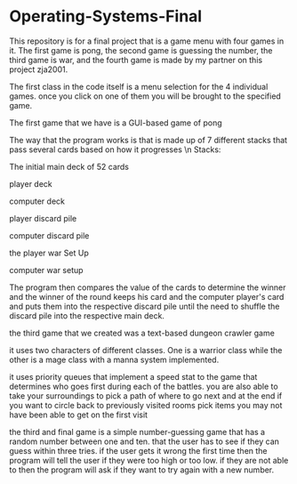 # Operating-Systems-Final
This repository is for a final project that is a game menu with four games in it. The first game is pong, the second game is guessing the number, the third game is war, and the fourth game is made by my partner on this project zja2001.


The first class in the code itself is a menu selection for the 4 individual games. once you click on one of them you will be brought to the specified game.

The first game that we have is a GUI-based game of pong 

The way that the program works is that is made up of 7 different stacks that pass several cards based on how it progresses \n Stacks:

The initial main deck of 52 cards

player deck

computer deck

player discard pile

computer discard pile

the player war Set Up

computer war setup

The program then compares the value of the cards to determine the winner and the winner of the round keeps his card and the computer player's card and puts them into the respective discard pile until the need to shuffle the discard pile into the respective main deck.


the third game that we created was a text-based dungeon crawler game 

it uses two characters of different classes. One is a warrior class while the other is a mage class with a manna system implemented. 

it uses priority queues that implement a speed stat to the game that determines who goes first during each of the battles. you are also able to take your surroundings to pick a path of where to go next and at the end if you want to circle back to previously visited rooms pick items you may not have been able to get on the first visit

the third and final game is a simple number-guessing game that has a random number between one and ten. that the user has to see if they can guess within three tries. if the user gets it wrong the first time then the program will tell the user if they were too high or too low. if they are not able to then the program will ask if they want to try again with a new number.
